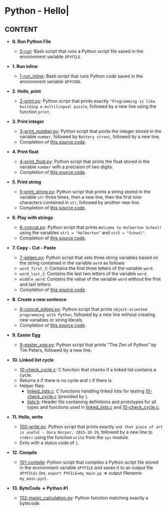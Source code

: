 # Python - Hello|


## CONTENT

* **0. Run Python File**
  * [0-run](./0-run): Bash script that runs a Python script file saved
  in the environment variable `$PYFILE`.

* **1. Run inline**
  * [1-run_inline](./1-run_inline): Bash script that runs Python code saved in the
  environment variable `$PYCODE`.

* **2. Hello, print**
  * [2-print.py](./2-print.py): Python script that prints exactly `"Programming is
  like building a multilingual puzzle`, followed by a new line using the function `print`.

* **3. Print integer**
  * [3-print_number.py](./3-print_number.py): Python script that prints the integer stored
  in the variable `number`, followed by `Battery street`, followed by a new line.
  * Completion of [this source code](https://github.com/holbertonschool/0x00.py/blob/master/3-print_number.py).

* **4. Print float**
  * [4-print_float.py](./4-print_float.py): Python script that prints the float stored
  in the variable `number` with a precision of two digits.
  * Completion of [this source code](https://github.com/holbertonschool/0x00.py/blob/master/4-print_float.py).

* **5. Print string**
  * [5-print_string.py](./5-print_string.py): Python script that prints a string stored
  in the variable `str` three times, then a new line, then the first nine characters
  contained in `str`, followed by another new line.
  * Completion of [this source code](https://github.com/holbertonschool/0x00.py/blob/master/5-print_string.py).

* **6. Play with strings**
  * [6-concat.py](./6-concat.py): Python script that prints `Welcome to Holberton
  School!` using the variables `str1 = "Holberton"` and `str2 = "School"`.
  * Completion of [this source code](https://github.com/holbertonschool/0x00.py/blob/master/6-concat.py).

* **7. Copy - Cut - Paste**
  * [7-edges.py](./7-edges.py): Python script that sets three string variables based
  on the string contained in the variable `word` as follows:
  * `word_first_3`: Contains the first three letters of the variable `word`.
  * `word_last_2`: Contains the last two letters of the variable `word`.
  * `middle_word`: Contains the value of the variable `word` without the first and last letters.
  * Completion of [this source code](https://github.com/holbertonschool/0x00.py/blob/master/7-edges.py).

* **8. Create a new sentence**
  * [8-concat_edges.py](./8-concat_edges.py): Python script that prints `object-oriented
  programming with Python`, followed by a new line without creating new variables or
  string literals.
  * Completion of [this source code](https://github.com/holbertonschool/0x00.py/blob/master/8-concat_edges.py).

* **9. Easter Egg**
  * [9-easter_egg.py](./9-easter_egg.py): Python script that prints "The Zen of Python" by
  Tim Peters, followed by a new line.

* **10. Linked list cycle**
  * [10-check_cycle.c](./10-check_cycle.c): C function that checks if a linked list
  contains a cycle.
  * Returns `0` if there is no cycle and `1` if there is.
  * Helper files:
    * [linked_lists.c](./linked_lists.c): C functions handling linked lists for testing
    [10-check_cycle.c](./10-check_cycle.c) (provided by ).
    * [lists.h](./lists.h): Header file containing definitions and prototypes for
    all types and functions used in [linked_lists.c](./linked_lists.c) and
    [10-check_cycle.c](./10-check_cycle.c).

* **11. Hello, write**
  * [100-write.py](./100-write.py): Python script that prints exactly `and that piece of
  art is useful - Dora Korpar, 2015-10-19`, followed by a new line to `stderr` using
  the function `write` from the `sys` module.
  * Exits with a status code of `1`.

* **12. Compile**
  * [101-compile](./101-compile): Python script that compiles a Python script file stored
  in the environment variable `$PYFILE` and saves it to an output file
  `$PYFILEc` (ex. `export PYFILE=my_main.py` => output filename: `my_main.pyc`).

* **13. ByteCode -> Python #1**
  * [102-magic_calculation.py](./103-magic_calculation.py): Python function matching exactly a bytecode.
